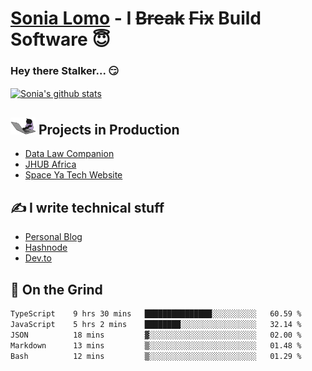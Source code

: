 # [Sonia Lomo](https://sonylomo.github.io/) - I ~~Break~~ ~~Fix~~ Build Software 😇
### Hey there Stalker... 😏 

<a href="https://github.com/sonylomo/github-readme-stats">
  <img align="center" src="https://media.giphy.com/media/lU05nFSW6Y2A/giphy.gif" alt="Sonia's github stats" />
</a>

## <img src="assets/devcat.gif" width="40"> Projects in Production
- [Data Law Companion](https://datalawcompanion.org/)
- [JHUB Africa](https://jhubafrica.com/)
- [Space Ya Tech Website](https://www.spaceyatech.com/)

## ✍️ I write technical stuff
- [Personal Blog](https://sonylomo-github-io.vercel.app/blog)
- [Hashnode](https://sonylomo.hashnode.dev/)
- [Dev.to](https://dev.to/sonylomo)

## 🤡 On the Grind
<!--START_SECTION:waka-->

```txt
TypeScript    9 hrs 30 mins   ███████████████░░░░░░░░░░   60.59 %
JavaScript    5 hrs 2 mins    ████████░░░░░░░░░░░░░░░░░   32.14 %
JSON          18 mins         ▓░░░░░░░░░░░░░░░░░░░░░░░░   02.00 %
Markdown      13 mins         ▒░░░░░░░░░░░░░░░░░░░░░░░░   01.48 %
Bash          12 mins         ▒░░░░░░░░░░░░░░░░░░░░░░░░   01.29 %
```

<!--END_SECTION:waka-->
